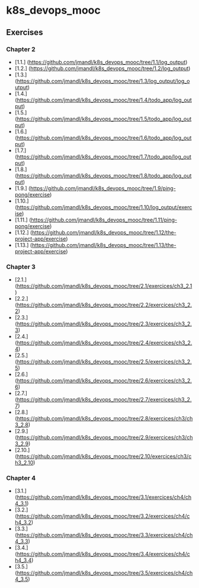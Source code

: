 # k8s_devops_mooc

## Exercises

### Chapter 2

- [1.1.] (https://github.com/jmandl/k8s_devops_mooc/tree/1.1/log_output)
- [1.2.] (https://github.com/jmandl/k8s_devops_mooc/tree/1.2/log_output)
- [1.3.] (https://github.com/jmandl/k8s_devops_mooc/tree/1.3/log_output/log_output)
- [1.4.] (https://github.com/jmandl/k8s_devops_mooc/tree/1.4/todo_app/log_output)
- [1.5.] (https://github.com/jmandl/k8s_devops_mooc/tree/1.5/todo_app/log_output)
- [1.6.] (https://github.com/jmandl/k8s_devops_mooc/tree/1.6/todo_app/log_output)
- [1.7.] (https://github.com/jmandl/k8s_devops_mooc/tree/1.7/todo_app/log_output)
- [1.8.] (https://github.com/jmandl/k8s_devops_mooc/tree/1.8/todo_app/log_output)
- [1.9.] (https://github.com/jmandl/k8s_devops_mooc/tree/1.9/ping-pong/exercise)
- [1.10.] (https://github.com/jmandl/k8s_devops_mooc/tree/1.10/log_output/exercise)
- [1.11.] (https://github.com/jmandl/k8s_devops_mooc/tree/1.11/ping-pong/exercise)
- [1.12.] (https://github.com/jmandl/k8s_devops_mooc/tree/1.12/the-project-app/exercise)
- [1.13.] (https://github.com/jmandl/k8s_devops_mooc/tree/1.13/the-project-app/exercise)

### Chapter 3

- [2.1.] (https://github.com/jmandl/k8s_devops_mooc/tree/2.1/exercices/ch3_2.1)
- [2.2.] (https://github.com/jmandl/k8s_devops_mooc/tree/2.2/exercices/ch3_2.2)
- [2.3.] (https://github.com/jmandl/k8s_devops_mooc/tree/2.3/exercices/ch3_2.3)
- [2.4.] (https://github.com/jmandl/k8s_devops_mooc/tree/2.4/exercices/ch3_2.4)
- [2.5.] (https://github.com/jmandl/k8s_devops_mooc/tree/2.5/exercices/ch3_2.5)
- [2.6.] (https://github.com/jmandl/k8s_devops_mooc/tree/2.6/exercices/ch3_2.6)
- [2.7.] (https://github.com/jmandl/k8s_devops_mooc/tree/2.7/exercices/ch3_2.7)
- [2.8.] (https://github.com/jmandl/k8s_devops_mooc/tree/2.8/exercices/ch3/ch3_2.8)
- [2.9.] (https://github.com/jmandl/k8s_devops_mooc/tree/2.9/exercices/ch3/ch3_2.9)
- [2.10.] (https://github.com/jmandl/k8s_devops_mooc/tree/2.10/exercices/ch3/ch3_2.10)

### Chapter 4
- [3.1.] (https://github.com/jmandl/k8s_devops_mooc/tree/3.1/exercices/ch4/ch4_3.1)
- [3.2.] (https://github.com/jmandl/k8s_devops_mooc/tree/3.2/exercices/ch4/ch4_3.2)
- [3.3.] (https://github.com/jmandl/k8s_devops_mooc/tree/3.3/exercices/ch4/ch4_3.3)
- [3.4.] (https://github.com/jmandl/k8s_devops_mooc/tree/3.4/exercices/ch4/ch4_3.4)
- [3.5.] (https://github.com/jmandl/k8s_devops_mooc/tree/3.5/exercices/ch4/ch4_3.5)
